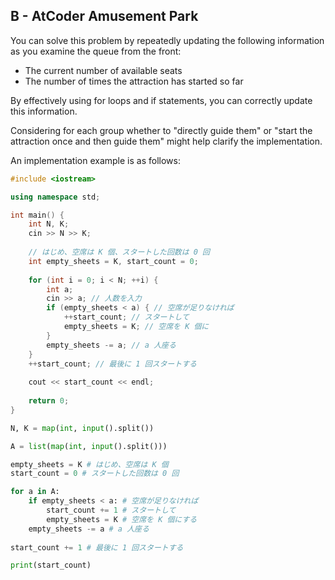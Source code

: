 ## B - AtCoder Amusement Park

<!-- 待機列を先頭から見て、次のような情報を繰り返し更新することでこの問題を解くことができます。

* 現在の空席の個数
* これまでに何回アトラクションをスタートしたか

for 文や if 文をうまく使うことで、これらの情報を正しく更新することができます。

グループごとに「そのまま誘導する」「アトラクションを $1$ 回スタートさせたあとに誘導する」のどちらかを行うと考えることで実装の見通しが立ちやすくなるかもしれません。

実装例は以下のようになります。 -->

You can solve this problem by repeatedly updating the following information as you examine the queue from the front:

* The current number of available seats
* The number of times the attraction has started so far

By effectively using for loops and if statements, you can correctly update this information.

Considering for each group whether to "directly guide them" or "start the attraction once and then guide them" might help clarify the implementation.

An implementation example is as follows:

```cpp
#include <iostream>

using namespace std;

int main() {
    int N, K;
    cin >> N >> K;
    
    // はじめ、空席は K 個、スタートした回数は 0 回
    int empty_sheets = K, start_count = 0;
    
    for (int i = 0; i < N; ++i) {
        int a;
        cin >> a; // 人数を入力
        if (empty_sheets < a) { // 空席が足りなければ
            ++start_count; // スタートして
            empty_sheets = K; // 空席を K 個に
        }
        empty_sheets -= a; // a 人座る
    }
    ++start_count; // 最後に 1 回スタートする
    
    cout << start_count << endl;
    
    return 0;
}
```

```py
N, K = map(int, input().split())

A = list(map(int, input().split()))

empty_sheets = K # はじめ、空席は K 個
start_count = 0 # スタートした回数は 0 回

for a in A:
    if empty_sheets < a: # 空席が足りなければ
        start_count += 1 # スタートして
        empty_sheets = K # 空席を K 個にする
    empty_sheets -= a # a 人座る
    
start_count += 1 # 最後に 1 回スタートする

print(start_count)
```